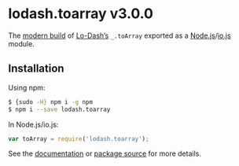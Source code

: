 # lodash.toarray v3.0.0

The [modern build](https://github.com/lodash/lodash/wiki/Build-Differences) of [Lo-Dash’s](https://lodash.com/) `_.toArray` exported as a [Node.js](http://nodejs.org/)/[io.js](https://iojs.org/) module.

## Installation

Using npm:

```bash
$ {sudo -H} npm i -g npm
$ npm i --save lodash.toarray
```

In Node.js/io.js:

```js
var toArray = require('lodash.toarray');
```

See the [documentation](https://lodash.com/docs#toArray) or [package source](https://github.com/lodash/lodash/blob/3.0.0-npm-packages/lodash.toarray/index.js) for more details.
